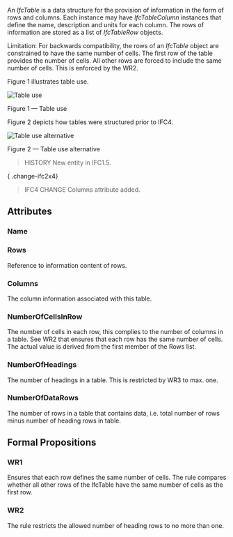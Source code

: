 An _IfcTable_ is a data structure for the provision of information in the form of rows and columns. Each instance may have _IfcTableColumn_ instances that define the name, description and units for each column. The rows of information are stored as a list of _IfcTableRow_ objects.

<!-- end of short definition -->


Limitation: For backwards compatibility, the rows of an _IfcTable_ object are constrained to have the same number of cells. The first row of the table provides the number of cells. All other rows are forced to include the same number of cells. This is enforced by the WR2.

Figure 1 illustrates table use.

![Table use](../../../../figures/ifctable_image1.gif)

Figure 1 — Table use

Figure 2 depicts how tables were structured prior to IFC4.

![Table use alternative](../../../../figures/ifctable_image2.gif)

Figure 2 — Table use alternative

> HISTORY New entity in IFC1.5.

{ .change-ifc2x4}
> IFC4 CHANGE Columns attribute added.

## Attributes

### Name


### Rows
Reference to information content of rows.

### Columns
The column information associated with this table.

### NumberOfCellsInRow
The number of cells in each row, this complies to the number of columns in a table. See WR2 that ensures that each row has the same number of cells. The actual value is derived from the first member of the Rows list.

### NumberOfHeadings
The number of headings in a table. This is restricted by WR3 to max. one.

### NumberOfDataRows
The number of rows in a table that contains data, i.e. total number of rows minus number of heading rows in table.

## Formal Propositions

### WR1
Ensures that each row defines the same number of cells. The rule compares whether all other rows of the IfcTable have the same number of cells as the first row.

### WR2
The rule restricts the allowed number of heading rows to no more than one.
